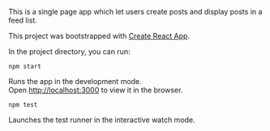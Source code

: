 This is a single page app which let users create posts and display posts in a feed list.

This project was bootstrapped with [Create React App](https://github.com/facebook/create-react-app).

In the project directory, you can run:

`npm start`

Runs the app in the development mode.<br>
Open [http://localhost:3000](http://localhost:3000) to view it in the browser.

`npm test`

Launches the test runner in the interactive watch mode.<br>

